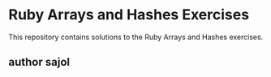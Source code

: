 # Ruby Arrays and Hashes Exercises
This repository contains solutions to the Ruby Arrays and Hashes exercises.
## author sajol